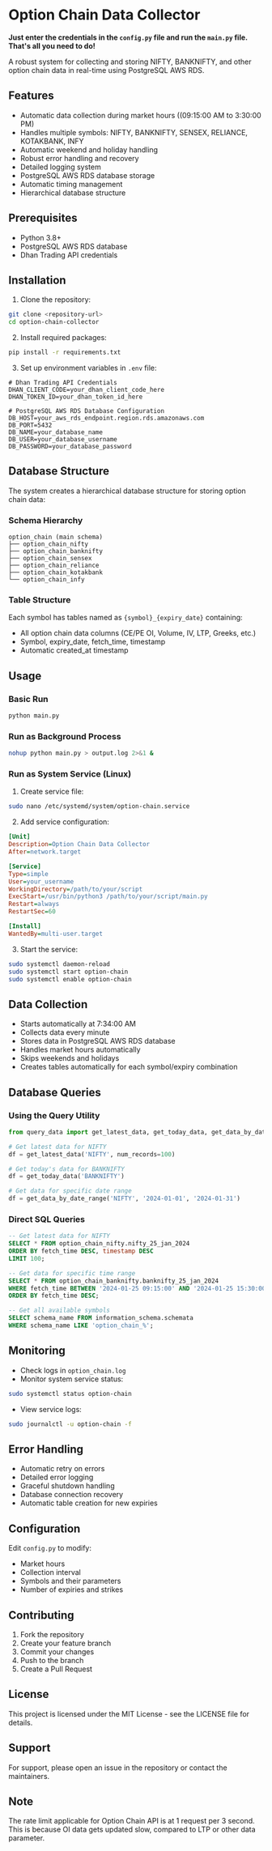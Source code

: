 # Option Chain Data Collector

**Just enter the credentials in the `config.py` file and run the `main.py` file. That's all you need to do!**

A robust system for collecting and storing NIFTY, BANKNIFTY, and other option chain data in real-time using PostgreSQL AWS RDS.

## Features

- Automatic data collection during market hours ((09:15:00 AM to 3:30:00 PM)
- Handles multiple symbols: NIFTY, BANKNIFTY, SENSEX, RELIANCE, KOTAKBANK, INFY
- Automatic weekend and holiday handling
- Robust error handling and recovery
- Detailed logging system
- PostgreSQL AWS RDS database storage
- Automatic timing management
- Hierarchical database structure

## Prerequisites

- Python 3.8+
- PostgreSQL AWS RDS database
- Dhan Trading API credentials

## Installation

1. Clone the repository:
```bash
git clone <repository-url>
cd option-chain-collector
```

2. Install required packages:
```bash
pip install -r requirements.txt
```

3. Set up environment variables in `.env` file:
```
# Dhan Trading API Credentials
DHAN_CLIENT_CODE=your_dhan_client_code_here
DHAN_TOKEN_ID=your_dhan_token_id_here

# PostgreSQL AWS RDS Database Configuration
DB_HOST=your_aws_rds_endpoint.region.rds.amazonaws.com
DB_PORT=5432
DB_NAME=your_database_name
DB_USER=your_database_username
DB_PASSWORD=your_database_password
```

## Database Structure

The system creates a hierarchical database structure for storing option chain data:

### Schema Hierarchy
```
option_chain (main schema)
├── option_chain_nifty
├── option_chain_banknifty
├── option_chain_sensex
├── option_chain_reliance
├── option_chain_kotakbank
└── option_chain_infy
```

### Table Structure
Each symbol has tables named as `{symbol}_{expiry_date}` containing:
- All option chain data columns (CE/PE OI, Volume, IV, LTP, Greeks, etc.)
- Symbol, expiry_date, fetch_time, timestamp
- Automatic created_at timestamp

## Usage

### Basic Run
```bash
python main.py
```

### Run as Background Process
```bash
nohup python main.py > output.log 2>&1 &
```

### Run as System Service (Linux)
1. Create service file:
```bash
sudo nano /etc/systemd/system/option-chain.service
```

2. Add service configuration:
```ini
[Unit]
Description=Option Chain Data Collector
After=network.target

[Service]
Type=simple
User=your_username
WorkingDirectory=/path/to/your/script
ExecStart=/usr/bin/python3 /path/to/your/script/main.py
Restart=always
RestartSec=60

[Install]
WantedBy=multi-user.target
```

3. Start the service:
```bash
sudo systemctl daemon-reload
sudo systemctl start option-chain
sudo systemctl enable option-chain
```

## Data Collection

- Starts automatically at 7:34:00 AM
- Collects data every minute
- Stores data in PostgreSQL AWS RDS database
- Handles market hours automatically
- Skips weekends and holidays
- Creates tables automatically for each symbol/expiry combination

## Database Queries

### Using the Query Utility
```python
from query_data import get_latest_data, get_today_data, get_data_by_date_range

# Get latest data for NIFTY
df = get_latest_data('NIFTY', num_records=100)

# Get today's data for BANKNIFTY
df = get_today_data('BANKNIFTY')

# Get data for specific date range
df = get_data_by_date_range('NIFTY', '2024-01-01', '2024-01-31')
```

### Direct SQL Queries
```sql
-- Get latest data for NIFTY
SELECT * FROM option_chain_nifty.nifty_25_jan_2024 
ORDER BY fetch_time DESC, timestamp DESC 
LIMIT 100;

-- Get data for specific time range
SELECT * FROM option_chain_banknifty.banknifty_25_jan_2024 
WHERE fetch_time BETWEEN '2024-01-25 09:15:00' AND '2024-01-25 15:30:00'
ORDER BY fetch_time DESC;

-- Get all available symbols
SELECT schema_name FROM information_schema.schemata 
WHERE schema_name LIKE 'option_chain_%';
```

## Monitoring

- Check logs in `option_chain.log`
- Monitor system service status:
```bash
sudo systemctl status option-chain
```
- View service logs:
```bash
sudo journalctl -u option-chain -f
```

## Error Handling

- Automatic retry on errors
- Detailed error logging
- Graceful shutdown handling
- Database connection recovery
- Automatic table creation for new expiries

## Configuration

Edit `config.py` to modify:
- Market hours
- Collection interval
- Symbols and their parameters
- Number of expiries and strikes

## Contributing

1. Fork the repository
2. Create your feature branch
3. Commit your changes
4. Push to the branch
5. Create a Pull Request

## License

This project is licensed under the MIT License - see the LICENSE file for details.

## Support

For support, please open an issue in the repository or contact the maintainers.

## Note

The rate limit applicable for Option Chain API is at 1 request per 3 second. This is because OI data gets updated slow, compared to LTP or other data parameter.
